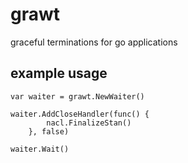 # grawt
graceful terminations for go applications

## example usage

```
var waiter = grawt.NewWaiter()

waiter.AddCloseHandler(func() {
		nacl.FinalizeStan()
	}, false)

waiter.Wait()
```